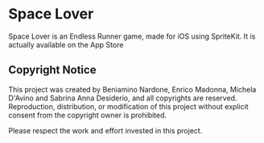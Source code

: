 # Space Lover
Space Lover is an Endless Runner game, made for iOS using SpriteKit. It is actually available on the App Store

## Copyright Notice

This project was created by Beniamino Nardone, Enrico Madonna, Michela D'Avino and Sabrina Anna Desiderio, and all copyrights are reserved. Reproduction, distribution, or modification of this project without explicit consent from the copyright owner is prohibited.

Please respect the work and effort invested in this project.

